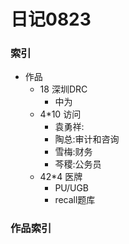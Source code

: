 # 日记0823

### 索引

- 作品
    + 18 深圳DRC 
        * 中为
    + 4*10 访问
        * 袁勇祥:
        * 陶总:审计和咨询
        * 雪梅:财务
        * 芩稷:公务员
    + 42*4 医牌
        * PU/UGB
        * recall题库
    
### 作品索引

